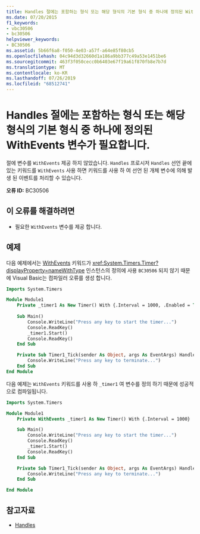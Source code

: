 ```yaml
---
title: Handles 절에는 포함하는 형식 또는 해당 형식의 기본 형식 중 하나에 정의된 WithEvents 변수가 필요합니다.
ms.date: 07/20/2015
f1_keywords:
- vbc30506
- bc30506
helpviewer_keywords:
- BC30506
ms.assetid: 5b66f6a8-f050-4e03-a57f-a64e85f80cb5
ms.openlocfilehash: 04c94d3d32660d1a186a9bb377c49a53e1451be6
ms.sourcegitcommit: 463f3f050cecc0b6403e67f19a61f870fb8e7b7d
ms.translationtype: MT
ms.contentlocale: ko-KR
ms.lasthandoff: 07/26/2019
ms.locfileid: "68512741"
---
```

# <a name="handles-clause-requires-a-withevents-variable-defined-in-the-containing-type-or-one-of-its-base-types"></a>Handles 절에는 포함하는 형식 또는 해당 형식의 기본 형식 중 하나에 정의된 WithEvents 변수가 필요합니다.
절에 변수를 `WithEvents` 제공 하지 않았습니다. `Handles` 프로시저 `Handles` 선언 끝에 있는 키워드를 `WithEvents` 사용 하면 키워드를 사용 하 여 선언 된 개체 변수에 의해 발생 된 이벤트를 처리할 수 있습니다.
  
 **오류 ID:** BC30506

## <a name="to-correct-this-error"></a>이 오류를 해결하려면
  
- 필요한 `WithEvents` 변수를 제공 합니다.
  
## <a name="example"></a>예제

다음 예제에서는 [WithEvents](../modifiers/withevents.md) 키워드가 <xref:System.Timers.Timer?displayProperty=nameWithType> 인스턴스의 정의에 사용 `BC30506` 되지 않기 때문에 Visual Basic는 컴파일러 오류를 생성 합니다.

```vb
Imports System.Timers

Module Module1
    Private _timer1 As New Timer() With {.Interval = 1000, .Enabled = True}
    
    Sub Main()
        Console.WriteLine("Press any key to start the timer...")
        Console.ReadKey()
        _timer1.Start()
        Console.ReadKey()
    End Sub

    Private Sub Timer1_Tick(sender As Object, args As EventArgs) Handles _timer1.Elapsed
        Console.WriteLine("Press any key to terminate...")
    End Sub
End Module
```

다음 예제는 `WithEvents` 키워드를 사용 하 `_timer1` 여 변수를 정의 하기 때문에 성공적으로 컴파일됩니다.

```vb
Imports System.Timers

Module Module1
    Private WithEvents _timer1 As New Timer() With {.Interval = 1000}

    Sub Main()
        Console.WriteLine("Press any key to start the timer...")
        Console.ReadKey()
        _timer1.Start()
        Console.ReadKey()
    End Sub

    Private Sub Timer1_Tick(sender As Object, args As EventArgs) Handles _timer1.Elapsed
        Console.WriteLine("Press any key to terminate...")
    End Sub

End Module
```

## <a name="see-also"></a>참고자료

- [Handles](../../../visual-basic/language-reference/statements/handles-clause.md)
